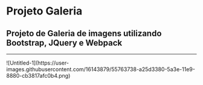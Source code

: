 # Projeto Galeria
## Projeto de Galeria de imagens utilizando Bootstrap, JQuery e Webpack
<hr>
![Untitled-1](https://user-images.githubusercontent.com/16143879/55763738-a25d3380-5a3e-11e9-8880-cb3817afc0b4.png)
